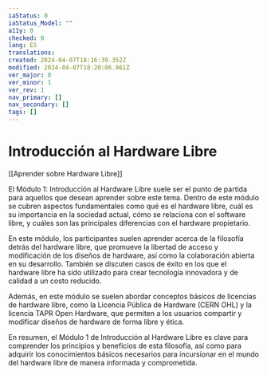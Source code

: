 ```yaml
---
iaStatus: 0
iaStatus_Model: ""
a11y: 0
checked: 0
lang: ES
translations: 
created: 2024-04-07T18:16:39.352Z
modified: 2024-04-07T18:20:06.961Z
ver_major: 0
ver_minor: 1
ver_rev: 1
nav_primary: []
nav_secondary: []
tags: []
---
```

# Introducción al Hardware Libre

[[Aprender sobre Hardware Libre]]

El Módulo 1: Introducción al Hardware Libre suele ser el punto de partida para aquellos que desean aprender sobre este tema. Dentro de este módulo se cubren aspectos fundamentales como qué es el hardware libre, cuál es su importancia en la sociedad actual, cómo se relaciona con el software libre, y cuáles son las principales diferencias con el hardware propietario.

En este módulo, los participantes suelen aprender acerca de la filosofía detrás del hardware libre, que promueve la libertad de acceso y modificación de los diseños de hardware, así como la colaboración abierta en su desarrollo. También se discuten casos de éxito en los que el hardware libre ha sido utilizado para crear tecnología innovadora y de calidad a un costo reducido.

Además, en este módulo se suelen abordar conceptos básicos de licencias de hardware libre, como la Licencia Pública de Hardware (CERN OHL) y la licencia TAPR Open Hardware, que permiten a los usuarios compartir y modificar diseños de hardware de forma libre y ética.

En resumen, el Módulo 1 de Introducción al Hardware Libre es clave para comprender los principios y beneficios de esta filosofía, así como para adquirir los conocimientos básicos necesarios para incursionar en el mundo del hardware libre de manera informada y comprometida.
